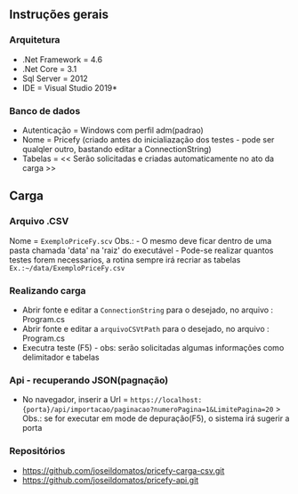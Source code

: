 
## Instruções gerais
### Arquitetura
- .Net Framework = 4.6
- .Net Core      = 3.1
- Sql Server     = 2012
- IDE            = Visual Studio 2019*
### Banco de dados
- Autenticação   = Windows com perfil adm(padrao)
- Nome           = Pricefy (criado antes do inicialiazação dos testes - pode ser qualqler outro, bastando editar a ConnectionString)
- Tabelas        =  << Serão solicitadas e criadas automaticamente no ato da carga >>


## Carga
### Arquivo .CSV
Nome          = ```ExemploPriceFy.scv```
                Obs.: - O mesmo deve ficar dentro de uma pasta chamada 'data' na 'raiz' do executável
                      - Pode-se realizar quantos testes forem necessarios, a rotina sempre irá recriar as tabelas
                ```Ex.:~/data/ExemploPriceFy.csv```
### Realizando carga
- Abrir fonte e editar a ```ConnectionString``` para o desejado, no arquivo : Program.cs
- Abrir fonte e editar a ```arquivoCSVtPath``` para o desejado, no arquivo : Program.cs
- Executra teste (F5) - obs: serão solicitadas algumas informações como delimitador e tabelas
### Api - recuperando JSON(pagnação)
- No navegador, inserir a Url = ```https://localhost:{porta}/api/importacao/paginacao?numeroPagina=1&LimitePagina=20```
                              > Obs.: se for executar em mode de depuração(F5), o sistema irá sugerir a porta
### Repositórios
- https://github.com/joseildomatos/pricefy-carga-csv.git
- https://github.com/joseildomatos/pricefy-api.git

